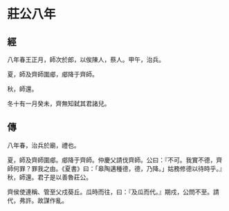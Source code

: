 # 莊公八年
## 經

八年春王正月，師次於郎，以俟陳人，蔡人。甲午，治兵。

夏，師及齊師圍郕，郕降于齊師。

秋，師還。

冬十有一月癸未，齊無知弑其君諸兒。

## 傳

八年春，治兵於廟，禮也。

夏，師及齊師圍郕。郕降于齊師。仲慶父請伐齊師。公曰：『不可。我實不德，齊師何罪？罪我之由。《夏書》曰：「皋陶邁種德，德，乃降。」姑務修德以待時乎。』秋，師還。君子是以善魯莊公。

齊侯使連稱、管至父戍葵丘。瓜時而往，曰：『及瓜而代。』期戍，公問不至。請代，弗許。故謀作亂。

